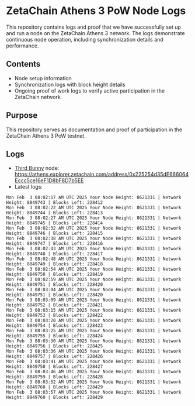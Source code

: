 # ZetaChain Athens 3 PoW Node Logs
This repository contains logs and proof that we have successfully set up and run a node on the ZetaChain Athens 3 network. The logs demonstrate continuous node operation, including synchronization details and performance.

## Contents
- Node setup information
- Synchronization logs with block height details
- Ongoing proof of work logs to verify active participation in the ZetaChain network

## Purpose
This repository serves as documentation and proof of participation in the ZetaChain Athens 3 PoW testnet.

## Logs

- [Third Bunny](https://thirdbunny.xyz/) node: https://athens.explorer.zetachain.com/address/0x225254d35dE666064Eccc5ce16eF1D8bF8D7b5EE
- Latest logs:
```
Mon Feb  3 08:02:17 AM UTC 2025 Your Node Height: 8621331 | Network Height: 8849743 | Blocks Left: 228412
Mon Feb  3 08:02:22 AM UTC 2025 Your Node Height: 8621331 | Network Height: 8849744 | Blocks Left: 228413
Mon Feb  3 08:02:27 AM UTC 2025 Your Node Height: 8621331 | Network Height: 8849745 | Blocks Left: 228414
Mon Feb  3 08:02:32 AM UTC 2025 Your Node Height: 8621331 | Network Height: 8849746 | Blocks Left: 228415
Mon Feb  3 08:02:38 AM UTC 2025 Your Node Height: 8621331 | Network Height: 8849747 | Blocks Left: 228416
Mon Feb  3 08:02:43 AM UTC 2025 Your Node Height: 8621331 | Network Height: 8849748 | Blocks Left: 228417
Mon Feb  3 08:02:48 AM UTC 2025 Your Node Height: 8621331 | Network Height: 8849749 | Blocks Left: 228418
Mon Feb  3 08:02:54 AM UTC 2025 Your Node Height: 8621331 | Network Height: 8849750 | Blocks Left: 228419
Mon Feb  3 08:02:59 AM UTC 2025 Your Node Height: 8621331 | Network Height: 8849751 | Blocks Left: 228420
Mon Feb  3 08:03:04 AM UTC 2025 Your Node Height: 8621331 | Network Height: 8849751 | Blocks Left: 228420
Mon Feb  3 08:03:09 AM UTC 2025 Your Node Height: 8621331 | Network Height: 8849752 | Blocks Left: 228421
Mon Feb  3 08:03:15 AM UTC 2025 Your Node Height: 8621331 | Network Height: 8849753 | Blocks Left: 228422
Mon Feb  3 08:03:20 AM UTC 2025 Your Node Height: 8621331 | Network Height: 8849754 | Blocks Left: 228423
Mon Feb  3 08:03:25 AM UTC 2025 Your Node Height: 8621331 | Network Height: 8849755 | Blocks Left: 228424
Mon Feb  3 08:03:30 AM UTC 2025 Your Node Height: 8621331 | Network Height: 8849756 | Blocks Left: 228425
Mon Feb  3 08:03:36 AM UTC 2025 Your Node Height: 8621331 | Network Height: 8849757 | Blocks Left: 228426
Mon Feb  3 08:03:41 AM UTC 2025 Your Node Height: 8621331 | Network Height: 8849758 | Blocks Left: 228427
Mon Feb  3 08:03:46 AM UTC 2025 Your Node Height: 8621331 | Network Height: 8849759 | Blocks Left: 228428
Mon Feb  3 08:03:52 AM UTC 2025 Your Node Height: 8621331 | Network Height: 8849760 | Blocks Left: 228429
Mon Feb  3 08:03:57 AM UTC 2025 Your Node Height: 8621331 | Network Height: 8849760 | Blocks Left: 228429
```
